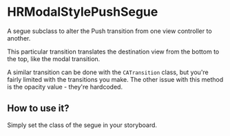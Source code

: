 # HRModalStylePushSegue

A segue subclass to alter the Push transition from one view controller to another.

This particular transition translates the destination view from the bottom to the top, like the modal transition.

A similar transition can be done with the `CATransition` class, but you're fairly limited with the transitions you make. The other 
issue with this method is the opacity value - they're hardcoded. 

## How to use it?

Simply set the class of the segue in your storyboard.